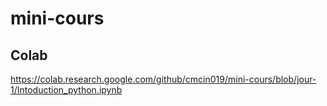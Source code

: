 # mini-cours
## Colab
https://colab.research.google.com/github/cmcin019/mini-cours/blob/jour-1/Intoduction_python.ipynb
